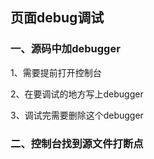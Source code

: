 ## 页面debug调试

### 一、源码中加debugger

1、需要提前打开控制台

2、在要调试的地方写上debugger

3、调试完需要删除这个debugger

### 二、控制台找到源文件打断点


